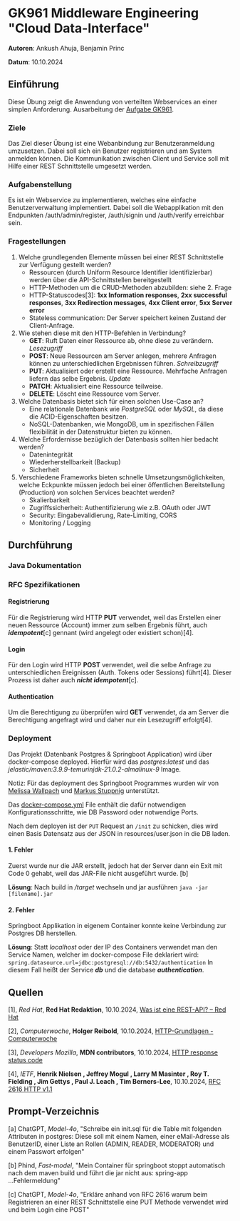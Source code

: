 # GK961 Middleware Engineering "Cloud Data-Interface"
**Autoren**: Ankush Ahuja, Benjamin Princ

**Datum**: 10.10.2024

## Einführung
Diese Übung zeigt die Anwendung von verteilten Webservices an einer simplen Anforderung.
Ausarbeitung der [Aufgabe GK961](https://elearning.tgm.ac.at/mod/assign/view.php?id=136679).

### Ziele
Das Ziel dieser Übung ist eine Webanbindung zur Benutzeranmeldung umzusetzen. Dabei soll sich ein Benutzer registrieren und am System anmelden können.
Die Kommunikation zwischen Client und Service soll mit Hilfe einer REST Schnittstelle umgesetzt werden.

### Aufgabenstellung
Es ist ein Webservice zu implementieren, welches eine einfache Benutzerverwaltung implementiert. Dabei soll die Webapplikation mit den Endpunkten /auth/admin/register, /auth/signin und /auth/verify erreichbar sein.

### Fragestellungen
1. Welche grundlegenden Elemente müssen bei einer REST Schnittstelle zur Verfügung gestellt werden?
    * Ressourcen (durch Uniform Resource Identifier identifizierbar) werden über die API-Schnittstellen bereitgestellt
    * HTTP-Methoden um die CRUD-Methoden abzubilden: siehe 2. Frage
    * HTTP-Statuscodes[3]: **1xx Information responses**, **2xx successful responses**, **3xx Redirection messages**, **4xx Client error**, **5xx Server error**
    * Stateless communication: Der Server speichert keinen Zustand der Client-Anfrage.
2. Wie stehen diese mit den HTTP-Befehlen in Verbindung?
   * **GET**: Ruft Daten einer Ressource ab, ohne diese zu verändern. *Lesezugriff* 
   * **POST**: Neue Ressourcen am Server anlegen, mehrere Anfragen können zu unterschiedlichen Ergebnissen führen. *Schreibzugriff*
   * **PUT**: Aktualisiert oder erstellt eine Ressource. Mehrfache Anfragen liefern das selbe Ergebnis. *Update*
   * **PATCH**: Aktualisiert eine Ressource teilweise.
   * **DELETE**: Löscht eine Ressource vom Server.
3. Welche Datenbasis bietet sich für einen solchen Use-Case an?
   * Eine relationale Datenbank wie *PostgreSQL* oder *MySQL*, da diese die ACID-Eigenschaften besitzen.
   * NoSQL-Datenbanken, wie MongoDB, um in spezifischen Fällen flexibilität in der Datenstruktur bieten zu können.
4. Welche Erfordernisse bezüglich der Datenbasis sollten hier bedacht werden?
   * Datenintegrität
   * Wiederherstellbarkeit (Backup)
   * Sicherheit
5. Verschiedene Frameworks bieten schnelle Umsetzungsmöglichkeiten, welche Eckpunkte müssen jedoch bei einer öffentlichen Bereitstellung (Production) von solchen Services beachtet werden?
   * Skalierbarkeit
   * Zugriffssicherheit: Authentifizierung wie z.B. OAuth oder JWT 
   * Security: Eingabevalidierung, Rate-Limiting, CORS
   * Monitoring / Logging

## Durchführung

### Java Dokumentation

### RFC Spezifikationen
#### Registrierung
Für die Registrierung wird HTTP **PUT** verwendet, weil das Erstellen einer neuen Ressource (Account) immer zum selben Ergebnis führt, auch ***idempotent***[c] gennant (wird angelegt oder existiert schon)[4].

#### Login
Für den Login wird HTTP **POST** verwendet, weil die selbe Anfrage zu unterschiedlichen Ereignissen (Auth. Tokens oder Sessions) führt[4].
Dieser Prozess ist daher auch ***nicht idempotent***[c].

#### Authentication
Um die Berechtigung zu überprüfen wird **GET** verwendet, da am Server die Berechtigung angefragt wird und daher nur ein Lesezugriff erfolgt[4].

### Deployment
Das Projekt (Datenbank Postgres & Springboot Application) wird über docker-compose deployed. Hierfür wird das *postgres:latest* und das *jelastic/maven:3.9.9-temurinjdk-21.0.2-almalinux-9* Image.

Notiz: Für das deployment des Springboot Programmes wurden wir von [Melissa Wallpach](https://github.com/melli736) und [Markus Stuppnig](https://github.com/Markus-Stuppnig) unterstützt.

Das [docker-compose.yml](/deployment/docker-compose.yml) File enthält die dafür notwendigen Konfigurationsschritte, wie DB Password oder notwendige Ports.

Nach dem deployen ist der `PUT` Request an `/init` zu schicken, dies wird einen Basis Datensatz aus der JSON in resources/user.json in die DB laden.

#### 1. Fehler
Zuerst wurde nur die JAR erstellt, jedoch hat der Server dann ein Exit mit Code 0 gehabt, weil das JAR-File nicht ausgeführt wurde. [b]

**Lösung**: Nach build in */target* wechseln und jar ausführen ```java -jar [filename].jar```

#### 2. Fehler
Springboot Applikation in eigenem Container konnte keine Verbindung zur Postgres DB herstellen.

**Lösung**: Statt *localhost* oder der IP des Containers verwendet man den Service Namen, welcher im docker-compose File deklariert wird: ```spring.datasource.url=jdbc:postgresql://db:5432/authentication``` In diesem Fall heißt der Service ***db*** und die database ***authentication***.

## Quellen
[1], *Red Hat*, **Red Hat Redaktion**, 10.10.2024, [Was ist eine REST-API? – Red Hat](https://www.redhat.com/de/topics/api/what-is-a-rest-api)

[2], *Computerwoche*, **Holger Reibold**, 10.10.2024, [HTTP-Grundlagen - Computerwoche](https://www.computerwoche.de/article/2852726/hypertext-transfer-protocol.html)

[3], *Developers Mozilla*, **MDN contributors**, 10.10.2024, [HTTP response status code](https://developer.mozilla.org/en-US/docs/Web/HTTP/Status)

[4], *IETF*, **Henrik Nielsen , Jeffrey Mogul , Larry M Masinter , Roy T. Fielding , Jim Gettys , Paul J. Leach , Tim Berners-Lee**, 10.10.2024, [RFC 2616 HTTP v1.1](https://datatracker.ietf.org/doc/html/rfc2616#section-9.5)

## Prompt-Verzeichnis
[a] ChatGPT, *Model-4o*, "Schreibe ein init.sql für die Table mit folgenden Attributen in postgres: Diese soll mit einem Namen, einer eMail-Adresse als BenutzerID, einer Liste an Rollen (ADMIN, READER, MODERATOR) und einem Passwort erfolgen"

[b] Phind, *Fast-model*, "Mein Container für springboot stoppt automatisch nach dem maven build und führt die jar nicht aus: spring-app ...Fehlermeldung"

[c] ChatGPT, *Model-4o*, "Erkläre anhand von RFC 2616 warum beim Registrieren an einer REST Schnittstelle eine PUT Methode verwendet wird und beim Login eine POST"
